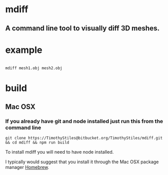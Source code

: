 # mdiff

## A command line tool to visually diff 3D meshes.

# example

``` shell

mdiff mesh1.obj mesh2.obj

```

# build

## Mac OSX


### If you already have git and node installed just run this from the command line

``` shell
git clone https://TimothyStiles@bitbucket.org/TimothyStiles/mdiff.git && cd mdiff && npm run build 

```

To install mdiff you will need to have node installed.

I typically would suggest that you install it through the Mac OSX package manager
<a href="http://brew.sh/">Homebrew</a>.